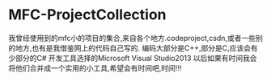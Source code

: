 # MFC-ProjectCollection
我曾经使用到的mfc小的项目的集合,来自各个地方.codeproject,csdn,或者一些别的地方,也有是我借鉴网上的代码自己写的.
编码大部分是C++,部分是C,应该会有少部分的C#
开发工具选择的Microsoft Visual Studio2013
以后如果有时间我会将他们合并成一个实用的小工具,希望会有时间吧,时间!!!
